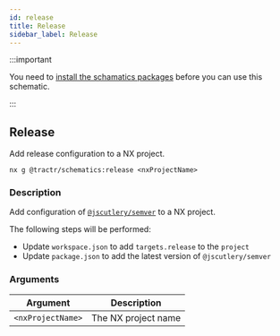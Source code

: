 ```yaml
---
id: release
title: Release
sidebar_label: Release
---
```


:::important

You need to [install the schamatics packages](./how-to) before you can use this schematic.

:::

## Release

Add release configuration to a NX project.

```shell
nx g @tractr/schematics:release <nxProjectName>
```

### Description

Add configuration of [`@jscutlery/semver`](https://github.com/jscutlery/semver) to a NX project.

The following steps will be performed:

- Update `workspace.json` to add `targets.release` to the `project`
- Update `package.json` to add the latest version of `@jscutlery/semver`

### Arguments

| Argument          | Description                 |
| ----------------- | --------------------------- |
| `<nxProjectName>` | The NX project name         |
